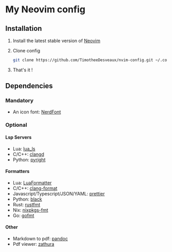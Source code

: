 # My Neovim config

## Installation

1. Install the latest stable version of [Neovim](https://github.com/neovim/neovim/wiki/Installing-Neovim)

2. Clone config

    ```bash
    git clone https://github.com/TimotheeDesveaux/nvim-config.git ~/.config/nvim
    ```

3. That's it !

## Dependencies

### Mandatory

* An icon font: [NerdFont](https://www.nerdfonts.com/)

### Optional

#### Lsp Servers

* Lua: [lua_ls](https://github.com/sumneko/lua-language-server)
* C/C++: [clangd](https://clangd.llvm.org/)
* Python: [pyright](https://github.com/microsoft/pyright)

#### Formatters

* Lua: [LuaFormatter](https://github.com/Koihik/LuaFormatter)
* C/C++: [clang-format](https://clang.llvm.org/docs/ClangFormat.html)
* Javascript/Typescript/JSON/YAML: [prettier](https://prettier.io/)
* Python: [black](https://github.com/psf/black)
* Rust: [rustfmt](https://github.com/rust-lang/rustfmt)
* Nix: [nixpkgs-fmt](https://github.com/nix-community/nixpkgs-fmt)
* Go: [gofmt](https://go.dev/)

#### Other

* Markdown to pdf: [pandoc](https://pandoc.org/)
* Pdf viewer: [zathura](https://pwmt.org/projects/zathura/)
